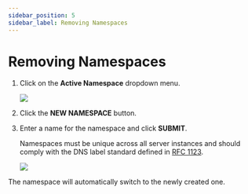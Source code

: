 ```yaml
---
sidebar_position: 5
sidebar_label: Removing Namespaces
---
```


# Removing Namespaces

1. Click on the **Active Namespace** dropdown menu.

   ![](/img/namespaces/active-namespace.png)

2. Click the **NEW NAMESPACE** button.

3. Enter a name for the namespace and click **SUBMIT**.

   Namespaces must be unique across all server instances and should comply with
   the DNS label standard defined in [RFC
   1123](https://www.rfc-editor.org/rfc/rfc1123.html).

   ![](/img/namespaces/new-namespace.png)

The namespace will automatically switch to the newly created one.
